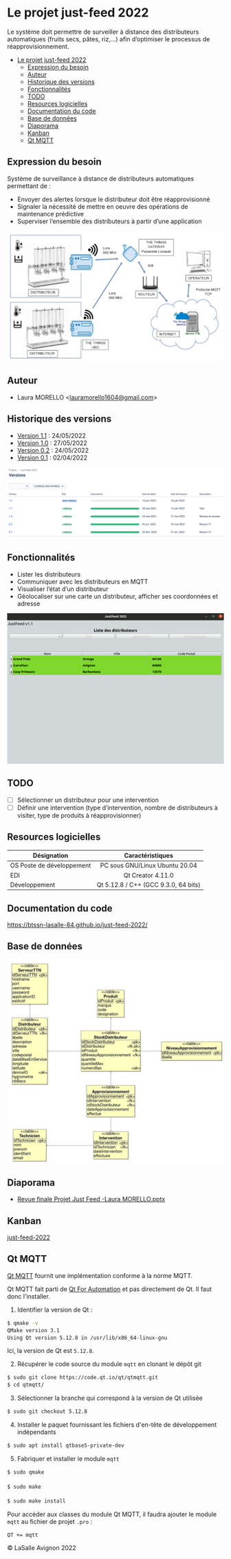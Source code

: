 # Le projet just-feed 2022

Le système doit permettre de surveiller à distance des distributeurs automatiques (fruits secs, pâtes, riz,...) afin d’optimiser le processus de réapprovisionnement.

- [Le projet just-feed 2022](#le-projet-just-feed-2022)
  - [Expression du besoin](#expression-du-besoin)
  - [Auteur](#auteur)
  - [Historique des versions](#historique-des-versions)
  - [Fonctionnalités](#fonctionnalités)
  - [TODO](#todo)
  - [Resources logicielles](#resources-logicielles)
  - [Documentation du code](#documentation-du-code)
  - [Base de données](#base-de-données)
  - [Diaporama](#diaporama)
  - [Kanban](#kanban)
  - [Qt MQTT](#qt-mqtt)

## Expression du besoin

Système de surveillance à distance de distributeurs automatiques permettant de :

- Envoyer des alertes lorsque le distributeur doit être réapprovisionné
- Signaler la nécessité de mettre en oeuvre des opérations de maintenance prédictive
- Superviser l’ensemble des distributeurs à partir d’une application

![](images/synoptique.png)

## Auteur

- Laura MORELLO <<lauramorello1604@gmail.com>>

## Historique des versions

- [Version 1.1](https://github.com/btssn-lasalle-84/just-feed-2022/releases/tag/1.1) : 24/05/2022
- [Version 1.0](https://github.com/btssn-lasalle-84/just-feed-2022/releases/tag/1.0) : 27/05/2022
- [Version 0.2](https://github.com/btssn-lasalle-84/just-feed-2022/releases/tag/0.2) : 24/05/2022
- [Version 0.1](https://github.com/btssn-lasalle-84/just-feed-2022/releases/tag/0.1) : 02/04/2022

![](images/jira-versions-just-feed.png)

## Fonctionnalités

- Lister les distributeurs
- Communiquer avec les distributeurs en MQTT
- Visualiser l’état d’un distributeur
- Géolocaliser sur une carte un distributeur, afficher ses coordonnées et adresse

![](images/just-feed.gif)

## TODO

- [ ] Sélectionner un distributeur pour une intervention
- [ ] Définir une intervention (type d’intervention, nombre de  distributeurs à visiter, type de produits à réapprovisionner)

## Resources logicielles

| Désignation  | Caractéristiques |
| ------------ |:----------------:|
| OS Poste de développement | PC sous GNU/Linux Ubuntu 20.04       |
| EDI                       | Qt Creator 4.11.0                    |
| Développement             | Qt 5.12.8 / C++ (GCC 9.3.0, 64 bits) |

## Documentation du code

https://btssn-lasalle-84.github.io/just-feed-2022/

## Base de données

![](images/bdd-just-feed-v0.2.png)

## Diaporama

- [Revue finale Projet Just Feed -Laura MORELLO.pptx](docs/Revue%20finale%20Projet%20Just%20Feed%20-%20Laura%20MORELLO.pptx)

## Kanban

[just-feed-2022](https://github.com/btssn-lasalle-84/just-feed-2022/projects/1)

## Qt MQTT

[Qt MQTT](https://doc.qt.io/QtMQTT/index.html) fournit une implémentation conforme à la norme MQTT.

Qt MQTT fait parti de [Qt For Automation](http://doc.qt.io/QtForAutomation/qtautomation-overview.html) et pas directement de Qt. Il faut donc l'installer.

1. Identifier la version de Qt :

```sh
$ qmake -v
QMake version 3.1
Using Qt version 5.12.8 in /usr/lib/x86_64-linux-gnu
```

Ici, la version de Qt est `5.12.8`.

2. Récupérer le code source du module `mqtt` en clonant le dépôt git

```sh
$ sudo git clone https://code.qt.io/qt/qtmqtt.git
$ cd qtmqtt/
```

3. Sélectionner la branche qui correspond à la version de Qt utilisée

```sh
$ sudo git checkout 5.12.8
```

4. Installer le paquet fournissant les fichiers d'en-tête de développement indépendants 

```sh
$ sudo apt install qtbase5-private-dev
```

5. Fabriquer et installer le module `mqtt`

```sh
$ sudo qmake

$ sudo make

$ sudo make install
```

Pour accèder aux classes du module Qt MQTT, il faudra ajouter le module `mqtt` au fichier de projet `.pro` :

```
QT += mqtt
```

©️ LaSalle Avignon 2022
